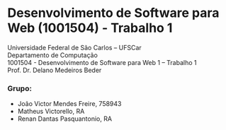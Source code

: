 # Desenvolvimento de Software para Web (1001504) - Trabalho 1

Universidade Federal de São Carlos – UFSCar \
Departamento de Computação \
1001504 - Desenvolvimento de Software para Web 1 – Trabalho 1 \
Prof. Dr. Delano Medeiros Beder

### Grupo:
- João Victor Mendes Freire, 758943
- Matheus Victorello, RA
- Renan Dantas Pasquantonio, RA
